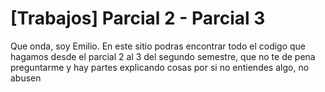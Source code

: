 # [Trabajos] Parcial 2 - Parcial 3
Que onda, soy Emilio. En este sitio podras encontrar todo el codigo que hagamos 
desde el parcial 2 al 3 del segundo semestre, que no te de pena preguntarme
y hay partes explicando cosas por si no entiendes algo, no abusen
